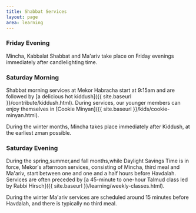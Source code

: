 ```yaml
---
title: Shabbat Services
layout: page
area: learning
---
```


### Friday Evening

Mincha, Kabbalat Shabbat and Ma'ariv take place on Friday evenings immediately after candlelighting time.

### Saturday Morning

Shabbat morning services at Mekor Habracha start at 9:15am and are followed by [a delicious hot kiddush]({{ site.baseurl }}/contribute/kiddush.html). During services, our younger members can enjoy themselves in [Cookie Minyan]({{ site.baseurl }}/kids/cookie-minyan.html).

During the winter months, Mincha takes place immediately after Kiddush, at the earliest zman possible.

### Saturday Evening

During the spring,summer,and fall months,while Daylight Savings Time is in force, Mekor's afternoon services, consisting of Mincha, third meal and Ma'ariv, start between one and one and a half hours before Havdalah. Services are often preceded by [a 45-minute to one-hour Talmud class led by Rabbi Hirsch]({{ site.baseurl }}/learning/weekly-classes.html).

During the winter Ma'ariv services are scheduled around 15 minutes before Havdalah, and there is typically no third meal.

